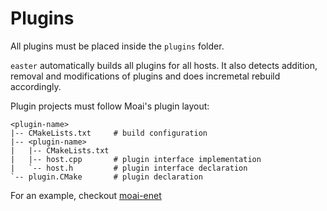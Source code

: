 # Plugins

All plugins must be placed inside the `plugins` folder.

`easter` automatically builds all plugins for all hosts.
It also detects addition, removal and modifications of plugins and does incremetal rebuild accordingly.

Plugin projects must follow Moai's plugin layout:

	<plugin-name>
	|-- CMakeLists.txt     # build configuration
	|-- <plugin-name>
	|   |-- CMakeLists.txt
	|   |-- host.cpp       # plugin interface implementation
	|   `-- host.h         # plugin interface declaration
	`-- plugin.CMake       # plugin declaration

For an example, checkout [moai-enet](https://github.com/bullno1/moai-enet)
